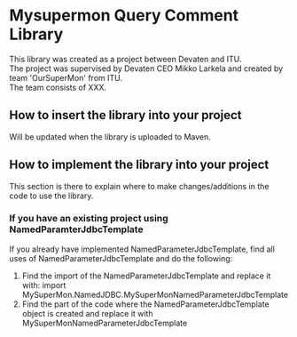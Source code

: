 # Mysupermon Query Comment Library
This library was created as a project between Devaten and ITU.\
The project was supervised by Devaten CEO Mikko Larkela and created by team 'OurSuperMon' from ITU.\
The team consists of XXX.

## How to insert the library into your project
Will be updated when the library is uploaded to Maven.

## How to implement the library into your project
This section is there to explain where to make changes/additions in the code to use the library.

### If you have an existing project using NamedParamterJdbcTemplate
If you already have implemented NamedParameterJdbcTemplate, find all uses of NamedParameterJdbcTemplate and do the following:
1. Find the import of the NamedParameterJdbcTemplate and replace it with:
        import MySuperMon.NamedJDBC.MySuperMonNamedParameterJdbcTemplate
2. Find the part of the code where the NamedParameterJdbcTemplate object is created and replace it with MySuperMonNamedParameterJdbcTemplate
